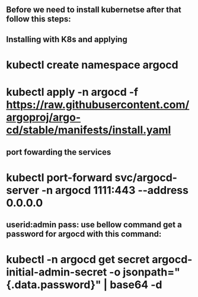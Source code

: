Before we need to install kubernetse after that follow this steps:
-----------------------------------------------------------------

Installing with K8s and applying 
---------------------------------
# kubectl create namespace argocd
# kubectl apply -n argocd -f https://raw.githubusercontent.com/argoproj/argo-cd/stable/manifests/install.yaml

port fowarding the services
---------------------------
# kubectl port-forward svc/argocd-server -n argocd 1111:443 --address 0.0.0.0

userid:admin
pass: use bellow command
get a password for argocd with this command:
--------------------------------------------
# kubectl -n argocd get secret argocd-initial-admin-secret -o jsonpath="{.data.password}" | base64 -d
